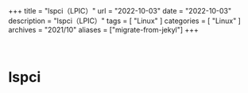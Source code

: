 +++
title = "lspci（LPIC）"
url = "2022-10-03"
date = "2022-10-03"
description = "lspci（LPIC）"
tags = [
  "Linux"
]
categories = [
  "Linux"
]
archives = "2021/10"
aliases = ["migrate-from-jekyl"]
+++

<br>

# lspci

